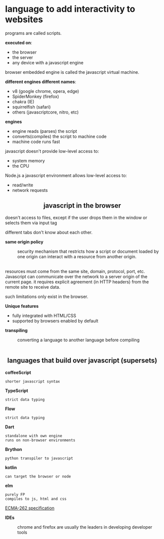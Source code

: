 # **language to add interactivity to websites**

programs are called scripts.

**executed on**: 
- the browser
- the server
- any device with a javascript engine

browser embedded engine is called the javascript virtual machine.

**different engines different names**:
- v8 (google chrome, opera, edge)
- SpiderMonkey (firefox)
- chakra (IE)
- squirrelfish (safari)
- others (javascriptcore, nitro, etc)

**engines**
- engine reads (parses) the script
- converts(compiles) the script to machine code
- machine code runs fast

javascript doesn't provide low-level access to: 
- system memory
- the CPU

Node.js a javascript environment allows low-level access to:
- read/write
- network requests

## <center>**javascript in the browser**</center>

doesn't access to files, except if the user drops them in the window or selects them via input tag

different tabs don't know about each other. 

**<dt>same origin policy</dt>**
<dd>security mechanism that restricts how a script or document loaded by one origin can interact with a resource from another origin.</dd><br>

resources must come from the same site, domain, protocol, port, etc. Javascript can communicate over the network to a server origin of the current page. it requires explicit agreement (in HTTP headers) from the remote site to receive data.

such limitations only exist in the browser.

**Unique features**  
- fully integrated with HTML/CSS  
- supported by browsers enabled by default  

**transpiling**
<dd>converting a language to another language before compiling</dd><br>

## <center>**languages that build over javascript (supersets)**</center>

**coffeeScript**
        
    shorter javascript syntax
**TypeScript** 

    strict data typing
**Flow**
    
    strict data typing 
**Dart**

    standalone with own engine
    runs on non-browser environments
**Brython**
      
    python transpiler to javascript
**kotlin**

    can target the browser or node
**elm**

    purely FP
    compiles to js, html and css


[ECMA-262 specification](https://www.ecma-international.org/publications-and-standards/standards/ecma-262/)

**<dt>IDEs</dt>**
<dd>chrome and firefox are usually the leaders in developing developer tools</dd><br>









